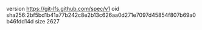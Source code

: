 version https://git-lfs.github.com/spec/v1
oid sha256:2bf5bd1b41a77b242c8e2b13c626aa0d271e7097d45854f807b69a0b46fdd14d
size 2627
